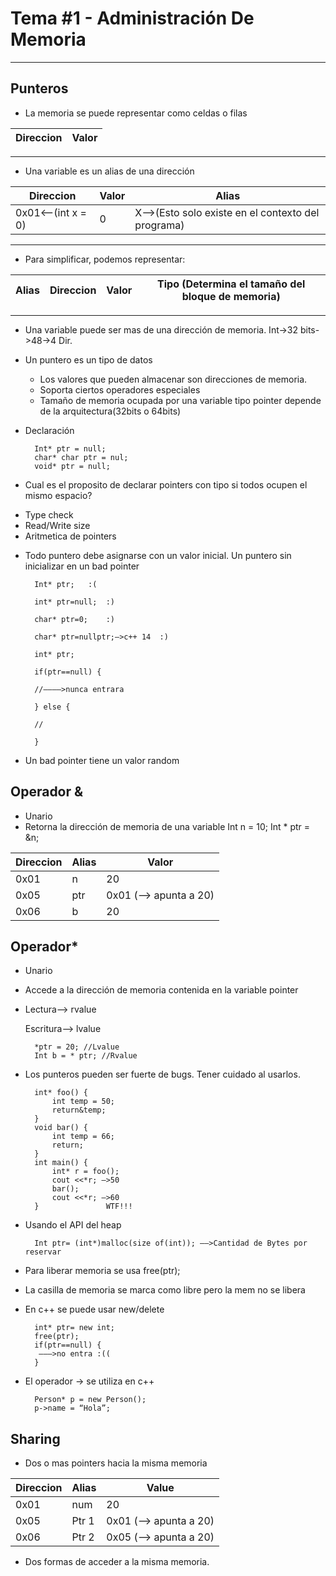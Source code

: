 # Tema #1 - Administración De Memoria

---

## Punteros

* La memoria se puede representar como celdas o filas

| Direccion | Valor |
| --------- | ----- |
---

* Una variable es un alias de una dirección

|  Direccion         | Valor |                        Alias                      |
| -------------------| ----- | ------------------------------------------------- |
| 0x01<—(int x = 0)  |   0   | X—>(Esto solo existe en el contexto del programa) |
---

* Para simplificar, podemos representar:

| Alias | Direccion | Valor | Tipo (Determina  el tamaño del bloque de memoria) |
| ----- | --------- | ----- | ------------------------------------------------- |
---


* Una variable puede ser mas de una dirección de memoria.
Int->32 bits->48->4 Dir.

* Un puntero es un tipo de datos

    - Los valores que pueden almacenar son direcciones de memoria.
    - Soporta ciertos operadores especiales
    - Tamaño de memoria ocupada por una variable tipo pointer depende de la arquitectura(32bits o 64bits)

* Declaración

        Int* ptr = null;
        char* char ptr = nul;
        void* ptr = null;

* Cual es el proposito de declarar pointers con tipo si todos ocupen el mismo espacio?
- Type check
- Read/Write size
- Aritmetica de pointers


* Todo puntero debe asignarse con un valor inicial. Un puntero sin inicializar en un bad pointer

        Int* ptr; 	:(
    
        int* ptr=null; 	:)

        char* ptr=0; 	:)

        char* ptr=nullptr;—>c++ 14 	:)

        int* ptr;

        if(ptr==null) {

        //————>nunca entrara

        } else {

        //

        }

- Un bad pointer tiene un valor random

## Operador &
* Unario
* Retorna la dirección de memoria de una variable
        Int n = 10;
        Int * ptr = &n;


| Direccion | Alias |         Valor          |
| --------- | ----- | ---------------------- |
|   0x01    |	n   |          20            |
|   0x05	|  ptr	| 0x01  (—> apunta a 20) |
| 0x06	    |   b	|          20            |

## Operador*
* Unario
* Accede a la dirección de memoria contenida en la variable pointer
* Lectura—> rvalue

    Escritura—> lvalue

        *ptr = 20; //Lvalue
        Int b = * ptr; //Rvalue

- Los punteros pueden ser fuerte de bugs. Tener cuidado al usarlos.

        int* foo() {
		    int temp = 50;
		    return&temp;
	    }
	    void bar() {
		    int temp = 66;
		    return;
	    }
	    int main() {
		    int* r = foo();
		    cout <<*r; —>50
		    bar();
		    cout <<*r; —>60
	    }				WTF!!!

- Usando el API del heap

        Int ptr= (int*)malloc(size of(int)); ——>Cantidad de Bytes por reservar

- Para liberar memoria se usa free(ptr);
- La casilla de memoria se marca como libre pero la mem no se libera
- En c++ se puede usar new/delete

        int* ptr= new int;
	    free(ptr);
	    if(ptr==null) {
	     ———>no entra :((
	    }

* El operador -> se utiliza en c++

	    Person* p = new Person();
	    p->name = “Hola”;

## Sharing

* Dos o mas pointers hacia la misma memoria

| Direccion |	Alias |       	Value         |
| --------- | ------- | --------------------- |
| 0x01      |	num	  |           20          |
| 0x05	    | Ptr 1	  | 0x01 (—> apunta a 20) |
|0x06	    | Ptr 2   |	0x05 (—> apunta a 20) |

* Dos formas de acceder a la misma memoria.